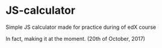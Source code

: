 # JS-calculator
Simple JS calculator made for practice during of edX course

In fact, making it at the moment. (20th of October, 2017)
